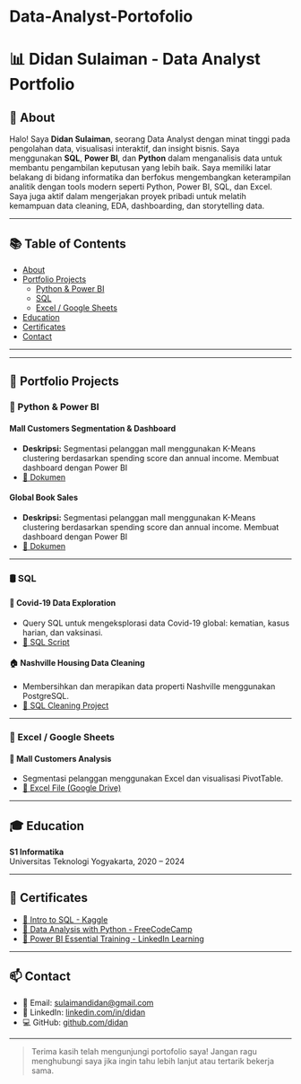# Data-Analyst-Portofolio

# 📊 Didan Sulaiman - Data Analyst Portfolio

## 👤 About
Halo! Saya **Didan Sulaiman**, seorang Data Analyst dengan minat tinggi pada pengolahan data, visualisasi interaktif, dan insight bisnis. Saya menggunakan **SQL**, **Power BI**, dan **Python** dalam menganalisis data untuk membantu pengambilan keputusan yang lebih baik.
Saya memiliki latar belakang di bidang informatika dan berfokus mengembangkan keterampilan analitik dengan tools modern seperti Python, Power BI, SQL, dan Excel. Saya juga aktif dalam mengerjakan proyek pribadi untuk melatih kemampuan data cleaning, EDA, dashboarding, dan storytelling data.

---

## 📚 Table of Contents
- [About](#about)
- [Portfolio Projects](#portfolio-projects)
  - [Python & Power BI](#python)
  - [SQL](#sql)
  - [Excel / Google Sheets](#excel--google-sheets)
- [Education](#education)
- [Certificates](#certificates)
- [Contact](#contact)

---


---

## 💼 Portfolio Projects

### 🐍 Python & Power BI

####  Mall Customers Segmentation & Dashboard
- **Deskripsi:**
  Segmentasi pelanggan mall menggunakan K-Means clustering berdasarkan spending score dan annual income.
  Membuat dashboard dengan Power BI  
- [📂 Dokumen](https://github.com/didan/mall-customers-analysis)

####  Global Book Sales
- **Deskripsi:**
  Segmentasi pelanggan mall menggunakan K-Means clustering berdasarkan spending score dan annual income.
  Membuat dashboard dengan Power BI  
- [📂 Dokumen](https://github.com/didan/mall-customers-analysis)  

---

### 🛢 SQL

#### 🦠 Covid-19 Data Exploration
- Query SQL untuk mengeksplorasi data Covid-19 global: kematian, kasus harian, dan vaksinasi.
- [💾 SQL Script](https://github.com/didan/sql-covid19-exploration)

#### 🏠 Nashville Housing Data Cleaning
- Membersihkan dan merapikan data properti Nashville menggunakan PostgreSQL.
- [🧹 SQL Cleaning Project](https://github.com/didan/nashville-housing-cleaning)

---

### 📄 Excel / Google Sheets

#### 💸 Mall Customers Analysis
- Segmentasi pelanggan menggunakan Excel dan visualisasi PivotTable.
- [📂 Excel File (Google Drive)](https://drive.google.com/...)

---


## 🎓 Education

**S1 Informatika**  
Universitas Teknologi Yogyakarta, 2020 – 2024

---

## 📜 Certificates

- [📄 Intro to SQL - Kaggle](https://www.kaggle.com/learn/certification/didan/intro-to-sql)
- [📄 Data Analysis with Python - FreeCodeCamp](https://www.freecodecamp.org/certification/didan/data-analysis)
- [📄 Power BI Essential Training - LinkedIn Learning](https://www.linkedin.com/...)

---

## 📫 Contact

- 📧 Email: sulaimandidan@gmail.com  
- 💼 LinkedIn: [linkedin.com/in/didan](https://linkedin.com/in/didansulaiman)  
- 💻 GitHub: [github.com/didan](https://github.com/didanslmn)

---

> Terima kasih telah mengunjungi portofolio saya! Jangan ragu menghubungi saya jika ingin tahu lebih lanjut atau tertarik bekerja sama.
